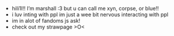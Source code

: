 -  hiIi1I!! I’m marshall :3 but u can call me xyn, corpse, or blue!!
- i luv inting with ppl im just a wee bit nervous interacting with ppl
- im in alot of fandoms js ask!
- check out my strawpage >O<


<!---
graveyard-corpse/graveyard-corpse is a ✨ special ✨ repository because its `README.md` (this file) appears on your GitHub profile.
You can click the Preview link to take a look at your changes.
--->
